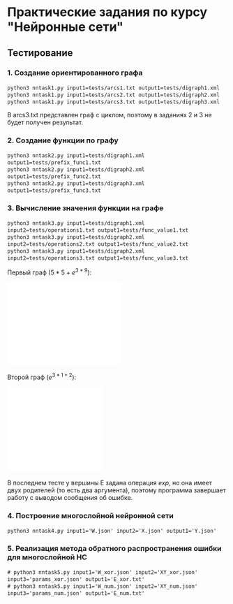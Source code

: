 # Практические задания по курсу "Нейронные сети"
## Тестирование
### 1. Создание ориентированного графа 
```
python3 nntask1.py input1=tests/arcs1.txt output1=tests/digraph1.xml
python3 nntask1.py input1=tests/arcs2.txt output1=tests/digraph2.xml
python3 nntask1.py input1=tests/arcs3.txt output1=tests/digraph3.xml
```
В arcs3.txt представлен граф с циклом, поэтому в заданиях 2 и 3 не будет получен результат.
### 2. Создание функции по графу
```
python3 nntask2.py input1=tests/digraph1.xml output1=tests/prefix_func1.txt
python3 nntask2.py input1=tests/digraph2.xml output1=tests/prefix_func2.txt
python3 nntask2.py input1=tests/digraph3.xml output1=tests/prefix_func3.txt
```

### 3. Вычисление значения функции на графе
```
python3 nntask3.py input1=tests/digraph1.xml input2=tests/operations1.txt output1=tests/func_value1.txt
python3 nntask3.py input1=tests/digraph2.xml input2=tests/operations2.txt output1=tests/func_value2.txt
python3 nntask3.py input1=tests/digraph2.xml input2=tests/operations3.txt output1=tests/func_value3.txt
```
Первый граф ($5 * 5 + e^{3 * 9}$):

![](https://github.com/unins000exe/NI/blob/main/img/wtest1.png)

Второй граф ($e^{3 * 1 + 2}$):

![](https://github.com/unins000exe/NI/blob/main/img/wtest2.png)

В последнем тесте у вершины E задана операция $exp$, но она имеет двух родителей (то есть два аргумента), поэтому программа завершает работу с выводом сообщения об ошибке.

### 4. Построение многослойной нейронной сети
```
python3 nntask4.py input1='W.json' input2='X.json' output1='Y.json'
```

### 5. Реализация метода обратного распространения ошибки для многослойной НС
```
# python3 nntask5.py input1='W_xor.json' input2='XY_xor.json' input3='params_xor.json' output1='E_xor.txt'
# python3 nntask5.py input1='W_num.json' input2='XY_num.json' input3='params_num.json' output1='E_num.txt'
```
